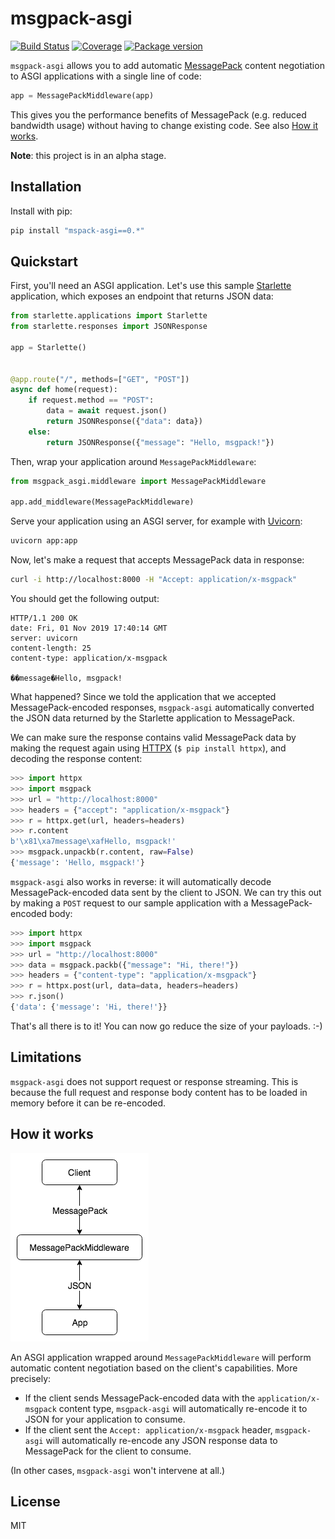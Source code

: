 # msgpack-asgi

[![Build Status](https://travis-ci.com/florimondmanca/msgpack-asgi.svg?branch=master)](https://travis-ci.com/florimondmanca/msgpack-asgi)
[![Coverage](https://codecov.io/gh/florimondmanca/msgpack-asgi/branch/master/graph/badge.svg)](https://codecov.io/gh/florimondmanca/msgpack-asgi)
[![Package version](https://badge.fury.io/py/msgpack-asgi.svg)](https://pypi.org/project/msgpack-asgi)

`msgpack-asgi` allows you to add automatic [MessagePack](https://msgpack.org/) content negotiation to ASGI applications with a single line of code:

```python
app = MessagePackMiddleware(app)
```

This gives you the performance benefits of MessagePack (e.g. reduced bandwidth usage) without having to change existing code. See also [How it works](#how-it-works).

**Note**: this project is in an alpha stage.

## Installation

Install with pip:

```bash
pip install "mspack-asgi==0.*"
```

## Quickstart

First, you'll need an ASGI application. Let's use this sample [Starlette](https://www.starlette.io) application, which exposes an endpoint that returns JSON data:

```python
from starlette.applications import Starlette
from starlette.responses import JSONResponse

app = Starlette()


@app.route("/", methods=["GET", "POST"])
async def home(request):
    if request.method == "POST":
        data = await request.json()
        return JSONResponse({"data": data})
    else:
        return JSONResponse({"message": "Hello, msgpack!"})
```

Then, wrap your application around `MessagePackMiddleware`:

```python
from msgpack_asgi.middleware import MessagePackMiddleware

app.add_middleware(MessagePackMiddleware)
```

Serve your application using an ASGI server, for example with [Uvicorn](https://www.uvicorn.org):

```bash
uvicorn app:app
```

Now, let's make a request that accepts MessagePack data in response:

```bash
curl -i http://localhost:8000 -H "Accept: application/x-msgpack"
```

You should get the following output:

```http
HTTP/1.1 200 OK
date: Fri, 01 Nov 2019 17:40:14 GMT
server: uvicorn
content-length: 25
content-type: application/x-msgpack

��message�Hello, msgpack!
```

What happened? Since we told the application that we accepted MessagePack-encoded responses, `msgpack-asgi` automatically converted the JSON data returned by the Starlette application to MessagePack.

We can make sure the response contains valid MessagePack data by making the request again using [HTTPX](https://github.com/encode/httpx) (`$ pip install httpx`), and decoding the response content:

```python
>>> import httpx
>>> import msgpack
>>> url = "http://localhost:8000"
>>> headers = {"accept": "application/x-msgpack"}
>>> r = httpx.get(url, headers=headers)
>>> r.content
b'\x81\xa7message\xafHello, msgpack!'
>>> msgpack.unpackb(r.content, raw=False)
{'message': 'Hello, msgpack!'}
```

`msgpack-asgi` also works in reverse: it will automatically decode MessagePack-encoded data sent by the client to JSON. We can try this out by making a `POST` request to our sample application with a MessagePack-encoded body:

```python
>>> import httpx
>>> import msgpack
>>> url = "http://localhost:8000"
>>> data = msgpack.packb({"message": "Hi, there!"})
>>> headers = {"content-type": "application/x-msgpack"}
>>> r = httpx.post(url, data=data, headers=headers)
>>> r.json()
{'data': {'message': 'Hi, there!'}}
```

That's all there is to it! You can now go reduce the size of your payloads. :-)

## Limitations

`msgpack-asgi` does not support request or response streaming. This is because the full request and response body content has to be loaded in memory before it can be re-encoded.

## How it works

![](https://github.com/florimondmanca/msgpack-asgi/blob/master/img/msgpack-asgi.png)

An ASGI application wrapped around `MessagePackMiddleware` will perform automatic content negotiation based on the client's capabilities. More precisely:

- If the client sends MessagePack-encoded data with the `application/x-msgpack` content type, `msgpack-asgi` will automatically re-encode it to JSON for your application to consume.
- If the client sent the `Accept: application/x-msgpack` header, `msgpack-asgi` will automatically re-encode any JSON response data to MessagePack for the client to consume.

(In other cases, `msgpack-asgi` won't intervene at all.)

## License

MIT
